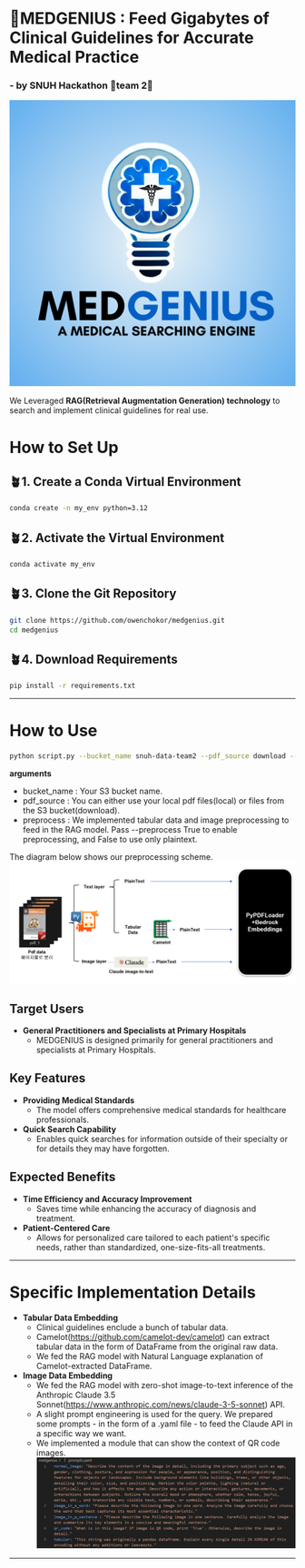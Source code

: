 # 🏥**MEDGENIUS** : Feed Gigabytes of Clinical Guidelines for Accurate Medical Practice

### - by SNUH Hackathon 🚀team 2🚀

![MEDGENIUS Explanation](./logo/MEdGenius.png)

We Leveraged **RAG(Retrieval Augmentation Generation) technology** to search and implement clinical guidelines for real use.
# How to Set Up

## 🪴1. Create a Conda Virtual Environment

```bash
conda create -n my_env python=3.12
```

## 🪴2. Activate the Virtual Environment
```bash
conda activate my_env
```

## 🪴3. Clone the Git Repository
```bash
git clone https://github.com/owenchokor/medgenius.git
cd medgenius
```
## 🪴4. Download Requirements
```bash
pip install -r requirements.txt
```
-----
# How to Use
```bash
python script.py --bucket_name snuh-data-team2 --pdf_source download --preprocess True
```
**arguments**
- bucket_name : Your S3 bucket name.
- pdf_source : You can either use your local pdf files(local) or files from the S3 bucket(download).
- preprocess : We implemented tabular data and image preprocessing to feed in the RAG model. Pass --preprocess True to enable preprocessing, and False to use only plaintext.
  
The diagram below shows our preprocessing scheme.
![Preprocessing Scheme](./logo/preprocessing_scheme.png)

## Target Users
- **General Practitioners and Specialists at Primary Hospitals**
  - MEDGENIUS is designed primarily for general practitioners and specialists at Primary Hospitals.

## Key Features
- **Providing Medical Standards**
  - The model offers comprehensive medical standards for healthcare professionals.
- **Quick Search Capability**
  - Enables quick searches for information outside of their specialty or for details they may have forgotten.

## Expected Benefits
- **Time Efficiency and Accuracy Improvement**
  - Saves time while enhancing the accuracy of diagnosis and treatment.
- **Patient-Centered Care**
  - Allows for personalized care tailored to each patient's specific needs, rather than standardized, one-size-fits-all treatments.

-----
# Specific Implementation Details
- **Tabular Data Embedding**
  - Clinical guidelines enclude a bunch of tabular data.
  - Camelot(https://github.com/camelot-dev/camelot) can extract tabular data in the form of DataFrame from the original raw data.
  - We fed the RAG model with Natural Language explanation of Camelot-extracted DataFrame.
- **Image Data Embedding**
  - We fed the RAG model with zero-shot image-to-text inference of the Anthropic Claude 3.5 Sonnet(https://www.anthropic.com/news/claude-3-5-sonnet) API.
  - A slight prompt engineering is used for the query. We prepared some prompts - in the form of a .yaml file - to feed the Claude API in a specific way we want.
  - We implemented a module that can show the context of QR code images.
![Prompt Engineering](./logo/queries.png)

----

